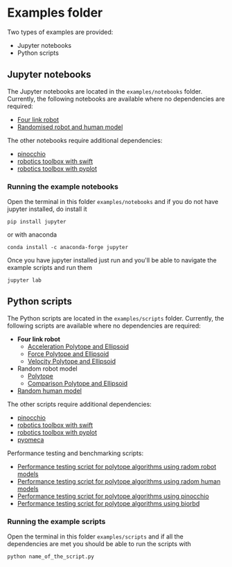 # Examples folder

Two types of examples are provided:
- Jupyter notebooks
- Python scripts

## Jupyter notebooks

The Jupyter notebooks are located in the `examples/notebooks` folder.
Currently, the following notebooks are available where no dependencies are required:
- [Four link robot](notebooks/four_link.ipynb)
- [Randomised robot and human model](notebooks/demo_simple.ipynb)


The other notebooks require additional dependencies:
- [pinocchio](notebooks/pinocchio.ipynb)
- [robotics toolbox with swift](notebooks/robotics_toolbox_swift.ipynb)
- [robotics toolbox with pyplot](notebooks/robotics_toolbox_pyplot.ipynb)


### Running the example notebooks

Open the terminal in this folder `examples/notebooks` and if you do not have jupyter installed, do install it

```
pip install jupyter
```
or with anaconda
```
conda install -c anaconda-forge jupyter
```
Once you have jupyter installed just run and you'll be able to navigate the example scripts and run them
```
jupyter lab
```

## Python scripts

The Python scripts are located in the `examples/scripts` folder.
Currently, the following scripts are available where no dependencies are required:
- **Four link robot**
    - [Acceleration Polytope and Ellipsoid](scripts/4dof_robot_examples/acceleration_capacity.py)
    - [Force Polytope and Ellipsoid](scripts/4dof_robot_examples/velocity_capacity.py)
    - [Velocity Polytope and Ellipsoid](scripts/4dof_robot_examples/velocity_capacity.py)
- Random robot model
    - [Polytope](scripts/robot_random_model.py)
    - [Comparison Polytope and Ellipsoid](scripts/robot_random_polytope_ellispoid.py)
- [Random human model](scripts/human_random_model.py)

The other scripts require additional dependencies:
- [pinocchio](scripts/pinocchio_example.py)
- [robotics toolbox with swift](scripts/robotics_toolbox_swift.py)
- [robotics toolbox with pyplot](scripts/robotics_toolbox_pyplot.py)
- [pyomeca](scripts/pyomeca_example.py)


Performance testing and benchmarking scripts:
- [Performance testing script for polytope algorithms using radom robot models](scripts/benchmarking/polytope_robot_performance_analysis.py)
- [Performance testing script for polytope algorithms using radom human models](scripts/benchmarking/polytope_human_performance_analysis.py)
- [Performance testing script for polytope algorithms using pinocchio](scripts/benchmarking/polytope_robot_performance_analysis_pinocchio.py)
- [Performance testing script for polytope algorithms using biorbd](scripts/benchmarking/polytope_human_performance_analysis_biorbd.py)


### Running the example scripts

Open the terminal in this folder `examples/scripts` and if all the dependencies are met you should be able to run the scripts with
```
python name_of_the_script.py
```